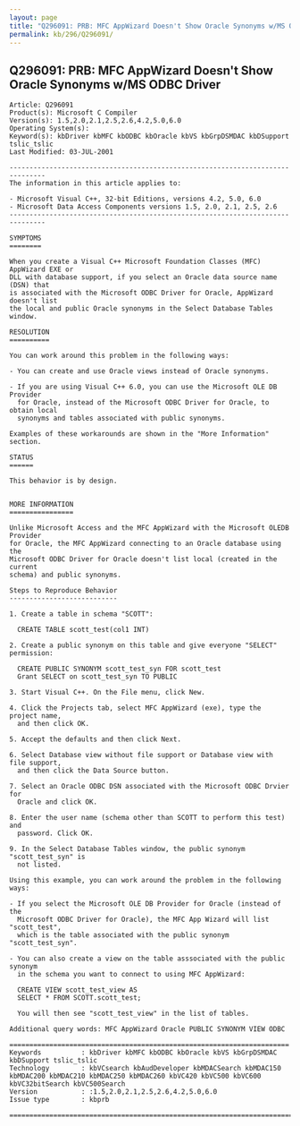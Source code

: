 ```yaml
---
layout: page
title: "Q296091: PRB: MFC AppWizard Doesn't Show Oracle Synonyms w/MS ODBC Driver"
permalink: kb/296/Q296091/
---
```


## Q296091: PRB: MFC AppWizard Doesn't Show Oracle Synonyms w/MS ODBC Driver

	Article: Q296091
	Product(s): Microsoft C Compiler
	Version(s): 1.5,2.0,2.1,2.5,2.6,4.2,5.0,6.0
	Operating System(s): 
	Keyword(s): kbDriver kbMFC kbODBC kbOracle kbVS kbGrpDSMDAC kbDSupport tslic_tslic
	Last Modified: 03-JUL-2001
	
	-------------------------------------------------------------------------------
	The information in this article applies to:
	
	- Microsoft Visual C++, 32-bit Editions, versions 4.2, 5.0, 6.0 
	- Microsoft Data Access Components versions 1.5, 2.0, 2.1, 2.5, 2.6 
	-------------------------------------------------------------------------------
	
	SYMPTOMS
	========
	
	When you create a Visual C++ Microsoft Foundation Classes (MFC) AppWizard EXE or
	DLL with database support, if you select an Oracle data source name (DSN) that
	is associated with the Microsoft ODBC Driver for Oracle, AppWizard doesn't list
	the local and public Oracle synonyms in the Select Database Tables window.
	
	RESOLUTION
	==========
	
	You can work around this problem in the following ways:
	
	- You can create and use Oracle views instead of Oracle synonyms.
	
	- If you are using Visual C++ 6.0, you can use the Microsoft OLE DB Provider
	  for Oracle, instead of the Microsoft ODBC Driver for Oracle, to obtain local
	  synonyms and tables associated with public synonyms.
	
	Examples of these workarounds are shown in the "More Information" section.
	
	STATUS
	======
	
	This behavior is by design.
	
	
	MORE INFORMATION
	================
	
	Unlike Microsoft Access and the MFC AppWizard with the Microsoft OLEDB Provider
	for Oracle, the MFC AppWizard connecting to an Oracle database using the
	Microsoft ODBC Driver for Oracle doesn't list local (created in the current
	schema) and public synonyms.
	
	Steps to Reproduce Behavior
	---------------------------
	
	1. Create a table in schema "SCOTT":
	
	  CREATE TABLE scott_test(col1 INT)
	
	2. Create a public synonym on this table and give everyone "SELECT" permission:
	
	  CREATE PUBLIC SYNONYM scott_test_syn FOR scott_test
	  Grant SELECT on scott_test_syn TO PUBLIC
	
	3. Start Visual C++. On the File menu, click New.
	
	4. Click the Projects tab, select MFC AppWizard (exe), type the project name,
	  and then click OK.
	
	5. Accept the defaults and then click Next.
	
	6. Select Database view without file support or Database view with file support,
	  and then click the Data Source button.
	
	7. Select an Oracle ODBC DSN associated with the Microsoft ODBC Drvier for
	  Oracle and click OK.
	
	8. Enter the user name (schema other than SCOTT to perform this test) and
	  password. Click OK.
	
	9. In the Select Database Tables window, the public synonym "scott_test_syn" is
	  not listed.
	
	Using this example, you can work around the problem in the following ways:
	
	- If you select the Microsoft OLE DB Provider for Oracle (instead of the
	  Microsoft ODBC Driver for Oracle), the MFC App Wizard will list "scott_test",
	  which is the table associated with the public synonym "scott_test_syn".
	
	- You can also create a view on the table asssociated with the public synonym
	  in the schema you want to connect to using MFC AppWizard:
	
	  CREATE VIEW scott_test_view AS
	  SELECT * FROM SCOTT.scott_test;
	
	  You will then see "scott_test_view" in the list of tables.
	
	Additional query words: MFC AppWizard Oracle PUBLIC SYNONYM VIEW ODBC
	
	======================================================================
	Keywords          : kbDriver kbMFC kbODBC kbOracle kbVS kbGrpDSMDAC kbDSupport tslic_tslic 
	Technology        : kbVCsearch kbAudDeveloper kbMDACSearch kbMDAC150 kbMDAC200 kbMDAC210 kbMDAC250 kbMDAC260 kbVC420 kbVC500 kbVC600 kbVC32bitSearch kbVC500Search
	Version           : :1.5,2.0,2.1,2.5,2.6,4.2,5.0,6.0
	Issue type        : kbprb
	
	=============================================================================
	
